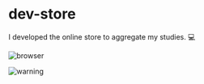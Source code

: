 # dev-store
   I developed the online store to aggregate my studies. 💻


  

![browser](https://user-images.githubusercontent.com/81649794/219867804-c9e81055-ba69-4bb2-ad57-a965e521d836.png)


![warning](https://user-images.githubusercontent.com/81649794/219867840-ba0a6f2e-12f4-44e0-950e-2a260c3d050d.png)
